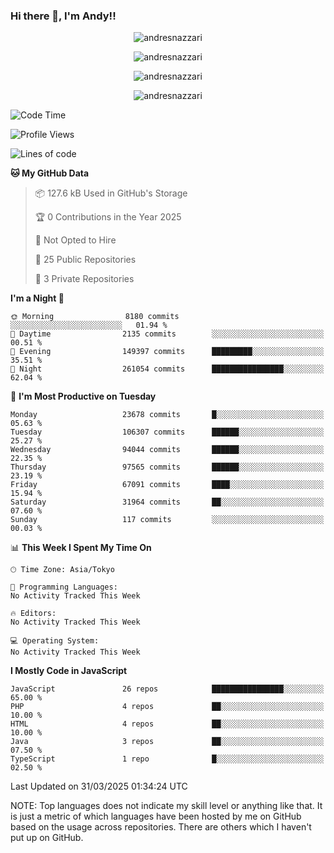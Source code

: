 ### Hi there 👋, I'm Andy!!

<p align="center" >
  <img src="https://github-profile-trophy.vercel.app/?username=AndresNazzari&theme=dracula&column=-1" alt="andresnazzari"/>
</p>

<p align="center">
  <img  src="https://github-readme-stats.vercel.app/api?username=AndresNazzari&count_private=true&show_icons=true&theme=dracula" alt="andresnazzari"/>
</p>
<p align="center">
  <img  src="https://github-readme-stats.vercel.app/api/top-langs/?username=AndresNazzari&layout=compact" alt="andresnazzari"/>
</p>
<p align="center" >
  <img src="https://github-readme-stats.vercel.app/api/wakatime?username=AndresNazzari" alt="andresnazzari"/>
</p>

<!--START_SECTION:waka-->
![Code Time](http://img.shields.io/badge/Code%20Time-966%20hrs%209%20mins-blue)

![Profile Views](http://img.shields.io/badge/Profile%20Views-0-blue)

![Lines of code](https://img.shields.io/badge/From%20Hello%20World%20I%27ve%20Written-73.8%20million%20lines%20of%20code-blue)

**🐱 My GitHub Data** 

> 📦 127.6 kB Used in GitHub's Storage 
 > 
> 🏆 0 Contributions in the Year 2025
 > 
> 🚫 Not Opted to Hire
 > 
> 📜 25 Public Repositories 
 > 
> 🔑 3 Private Repositories 
 > 
**I'm a Night 🦉** 

```text
🌞 Morning                8180 commits        ░░░░░░░░░░░░░░░░░░░░░░░░░   01.94 % 
🌆 Daytime                2135 commits        ░░░░░░░░░░░░░░░░░░░░░░░░░   00.51 % 
🌃 Evening                149397 commits      █████████░░░░░░░░░░░░░░░░   35.51 % 
🌙 Night                  261054 commits      ████████████████░░░░░░░░░   62.04 % 
```
📅 **I'm Most Productive on Tuesday** 

```text
Monday                   23678 commits       █░░░░░░░░░░░░░░░░░░░░░░░░   05.63 % 
Tuesday                  106307 commits      ██████░░░░░░░░░░░░░░░░░░░   25.27 % 
Wednesday                94044 commits       ██████░░░░░░░░░░░░░░░░░░░   22.35 % 
Thursday                 97565 commits       ██████░░░░░░░░░░░░░░░░░░░   23.19 % 
Friday                   67091 commits       ████░░░░░░░░░░░░░░░░░░░░░   15.94 % 
Saturday                 31964 commits       ██░░░░░░░░░░░░░░░░░░░░░░░   07.60 % 
Sunday                   117 commits         ░░░░░░░░░░░░░░░░░░░░░░░░░   00.03 % 
```


📊 **This Week I Spent My Time On** 

```text
🕑︎ Time Zone: Asia/Tokyo

💬 Programming Languages: 
No Activity Tracked This Week

🔥 Editors: 
No Activity Tracked This Week

💻 Operating System: 
No Activity Tracked This Week
```

**I Mostly Code in JavaScript** 

```text
JavaScript               26 repos            ████████████████░░░░░░░░░   65.00 % 
PHP                      4 repos             ██░░░░░░░░░░░░░░░░░░░░░░░   10.00 % 
HTML                     4 repos             ██░░░░░░░░░░░░░░░░░░░░░░░   10.00 % 
Java                     3 repos             ██░░░░░░░░░░░░░░░░░░░░░░░   07.50 % 
TypeScript               1 repo              █░░░░░░░░░░░░░░░░░░░░░░░░   02.50 % 
```




 Last Updated on 31/03/2025 01:34:24 UTC
<!--END_SECTION:waka-->

NOTE: Top languages does not indicate my skill level or anything like that. It is just a metric of which languages have been hosted by me on GitHub based on the usage across repositories. There are others which I haven't put up on GitHub.

<!-- Here are some ideas to get you started:

-   🔭 I’m currently working on ...
-   🌱 I’m currently learning ...
-   👯 I’m looking to collaborate on ...
-   🤔 I’m looking for help with ...
-   💬 Ask me about ...
-   📫 How to reach me: ...
-   😄 Pronouns: ...
-   ⚡ Fun fact: ... -->
